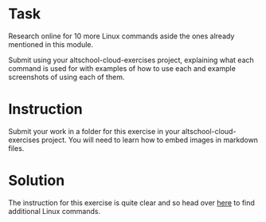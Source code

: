# Task

Research online for 10 more Linux commands aside the ones already mentioned in this module. 

Submit using your altschool-cloud-exercises project, explaining what each command is used for with examples of how to use each and example screenshots of using each of them.

# Instruction

Submit your work in a folder for this exercise in your altschool-cloud-exercises project. You will need to learn how to embed images in markdown files.

# Solution

The instruction for this exercise is quite clear and so head over [here](./more-Linux-commands.md) to find additional Linux commands.